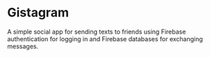 # Gistagram
A simple social app for sending texts to friends using Firebase authentication for logging in and Firebase databases for exchanging messages.
